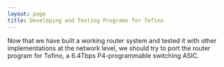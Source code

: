 ```yaml
---
layout: page
title: Developing and Testing Programs for Tofino
---
```



Now that we have built a working router system and tested it with other implementations at the network level, we should try to port the router program 
for Tofino, a 6.4Tbps P4-programmable switching ASIC.
